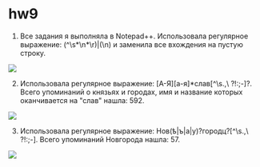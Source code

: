 # hw9
1. Все задания я выполняла в Notepad++. Использовала регулярное выражение: (^\s*\n*\r)|(\n) и заменила все вхождения на пустую строку.

![](https://pp.userapi.com/c845218/v845218847/6a88a/TtUdzvyM1Qg.jpg)

2. Использовала регулярное выражение: [А-Я][а-я]*слав[^\s.,\ ?!:;-]?. Всего упоминаний о князьях и городах,  имя и название которых оканчивается на "слав" нашла: 592.

![](https://pp.userapi.com/c845218/v845218847/6a92b/fMt5BhbXOHI.jpg)

3. Использовала регулярное выражение: Нов(ѣ|ъ|а|у)?городц?[^\s.,\ ?!:;-]. Всего упоминаний Новгорода нашла: 57.

![](https://pp.userapi.com/c845218/v845218847/6a97e/MJbjJSgY4Sc.jpg)
